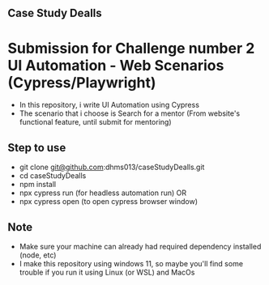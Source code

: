 ## Case Study Dealls
# Submission for Challenge number 2 UI Automation - Web Scenarios (Cypress/Playwright)
- In this repository, i write UI Automation using Cypress
- The scenario that i choose is Search for a mentor (From website's functional feature, until submit for mentoring)

## Step to use
- git clone git@github.com:dhms013/caseStudyDealls.git
- cd caseStudyDealls
- npm install
- npx cypress run (for headless automation run) OR
- npx cypress open (to open cypress browser window)

## Note
- Make sure your machine can already had required dependency installed (node, etc)
- I make this repository using windows 11, so maybe you'll find some trouble if you run it using Linux (or WSL) and MacOs